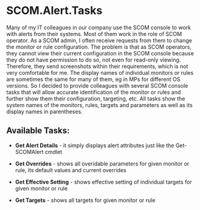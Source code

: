 # SCOM.Alert.Tasks

Many of my IT colleagues in our company use the SCOM console to work with alerts from their systems. Most of them work in the role of SCOM operator. As a SCOM admin, I often receive requests from them to change the monitor or rule configuration. The problem is that as SCOM operators, they cannot view their current configuration in the SCOM console because they do not have permission to do so, not even for read-only viewing. Therefore, they send screenshots within their requirements, which is not very comfortable for me. The display names of individual monitors or rules are sometimes the same for many of them, eg in MPs for different OS versions. So I decided to provide colleagues with several SCOM console tasks that will allow accurate identification of the monitor or rules and further show them their configuration, targeting, etc. All tasks show the system names of the monitors, rules, targets and parameters as well as its display names in parentheses.

## Available Tasks:

* **Get Alert Details** - it simply displays alert attributes just like the Get-SCOMAlert cmdlet

* **Get Overrides** - shows all overidable parameters for given monitor or rule, its default values and current overrides 

* **Get Effective Setting** - shows effective setting of individual targets for given monitor or rule

* **Get Targets** - shows all targets for given monitor or rule
